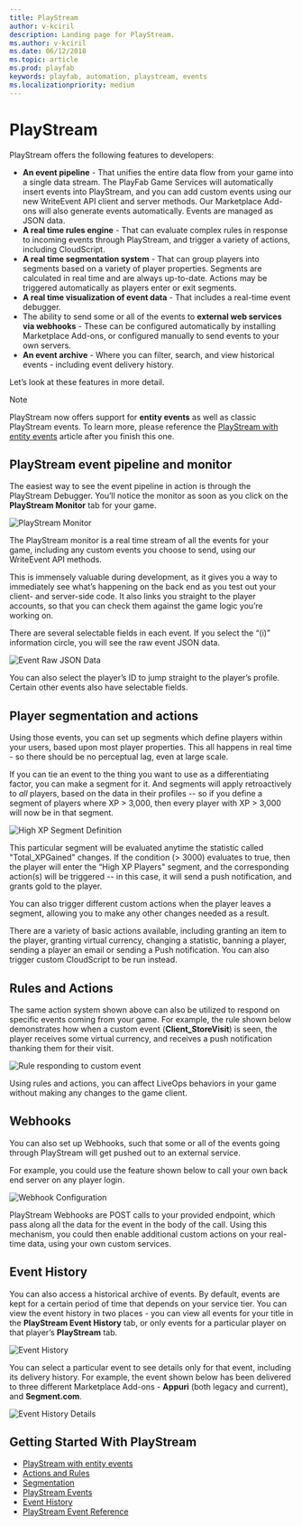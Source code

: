 ```yaml
---
title: PlayStream
author: v-kciril
description: Landing page for PlayStream.
ms.author: v-kciril
ms.date: 06/12/2018
ms.topic: article
ms.prod: playfab
keywords: playfab, automation, playstream, events
ms.localizationpriority: medium
---
```


# PlayStream

PlayStream offers the following features to developers:

- **An event pipeline** - That unifies the entire data flow from your game into a single data stream. The PlayFab Game Services will automatically insert events into PlayStream, and you can add custom events using our new WriteEvent API client and server methods. Our Marketplace Add-ons will also generate events automatically. Events are managed as JSON data.
- **A real time rules engine** - That can evaluate complex rules in response to incoming events through PlayStream, and trigger a variety of actions, including CloudScript.
- **A real time segmentation system** - That can group players into segments based on a variety of player properties. Segments are calculated in real time and are always up-to-date. Actions may be triggered automatically as players enter or exit segments.
- **A real time visualization of event data** - That includes a real-time event debugger.
- The ability to send some or all of the events to **external web services via webhooks** - These can be configured automatically by installing Marketplace Add-ons, or configured manually to send events to your own servers.
- **An event archive** - Where you can filter, search, and view historical events - including event delivery history.

Let’s look at these features in more detail.

> [!NOTE]
> PlayStream now offers support for **entity events** as well as classic PlayStream events. To learn more, please reference the [PlayStream with entity events](https://docs.microsoft.com/gaming/playfab/features/automation/playstream-events/playstream-with-entity-events/) article after you finish this one.

## PlayStream event pipeline and monitor

The easiest way to see the event pipeline in action is through the PlayStream Debugger. You’ll notice the monitor as soon as you click on the **PlayStream Monitor** tab for your game.

![PlayStream Monitor](media/playstream-monitor.png)

The PlayStream monitor is a real time stream of all the events for your game, including any custom events you choose to send, using our WriteEvent API methods.

This is immensely valuable during development, as it gives you a way to immediately see what’s happening on the back end as you test out your client- and server-side code. It also links you straight to the player accounts, so that you can check them against the game logic you’re working on.

There are several selectable fields in each event. If you select the “(i)” information circle, you will see the raw event JSON data.

![Event Raw JSON Data](media/playstream-event-rawjson.png)

You can also select the player’s ID to jump straight to the player’s profile. Certain other events also have selectable fields.

## Player segmentation and actions

Using those events, you can set up segments which define players within your users, based upon most player properties. This all happens in real time - so there should be no perceptual lag, even at large scale.

If you can tie an event to the thing you want to use as a differentiating factor, you can make a segment for it. And segments will apply retroactively to *all* players, based on the data in their profiles -- so if you define a segment of players where XP > 3,000, then every player with XP > 3,000 will now be in that segment.

![High XP Segment Definition](media/playstream-segment-highxp.png)

This particular segment will be evaluated anytime the statistic called "Total_XPGained" changes. If the condition (> 3000) evaluates to true, then the player will enter the “High XP Players" segment, and the corresponding action(s) will be triggered -- in this case, it will send a push notification, and grants gold to the player.

You can also trigger different custom actions when the player leaves a segment, allowing you to make any other changes needed as a result.

There are a variety of basic actions available, including granting an item to the player, granting virtual currency, changing a statistic, banning a player, sending a player an email or sending a Push notification. You can also trigger custom CloudScript to be run instead.

## Rules and Actions

The same action system shown above can also be utilized to respond on specific events coming from your game. For example, the rule shown below demonstrates how when a custom event (**Client_StoreVisit**) is seen, the player receives some virtual currency, and receives a push notification thanking them for their visit.

![Rule responding to custom event](media/playstream-rule.png)

Using rules and actions, you can affect LiveOps behaviors in your game without making any changes to the game client.

## Webhooks

You can also set up Webhooks, such that some or all of the events going through PlayStream will get pushed out to an external service.

For example, you could use the feature shown below to call your own back end server on any player login.

![Webhook Configuration](media/playstream-webhook.png)

PlayStream Webhooks are POST calls to your provided endpoint, which pass along all the data for the event in the body of the call. Using this mechanism, you could then enable additional custom actions on your real-time data, using your own custom services.

## Event History

You can also access a historical archive of events. By default, events are kept for a certain period of time that depends on your service tier. You can view the event history in two places - you can view all events for your title in the **PlayStream Event History** tab, or only events for a particular player on that player’s **PlayStream** tab.

![Event History](media/playstream-eventHistory.png)

You can select a particular event to see details only for that event, including its delivery history. For example, the event shown below has been delivered to three different Marketplace Add-ons - **Appuri** (both legacy and current), and **Segment.com**.

![Event History Details](media/playstream-eventHistoryDetails.png)

## Getting Started With PlayStream

- [PlayStream with entity events](playstream-with-entity-events.md)
- [Actions and Rules](../actions-rules/index.md)
- [Segmentation](../../analytics/segmentation/index.md)
- [PlayStream Events](../../analytics/metrics/playstream-events.md)
- [Event History](../../analytics/metrics/event-history.md)
- [PlayStream Event Reference](../../../api-references/events/index.md)
